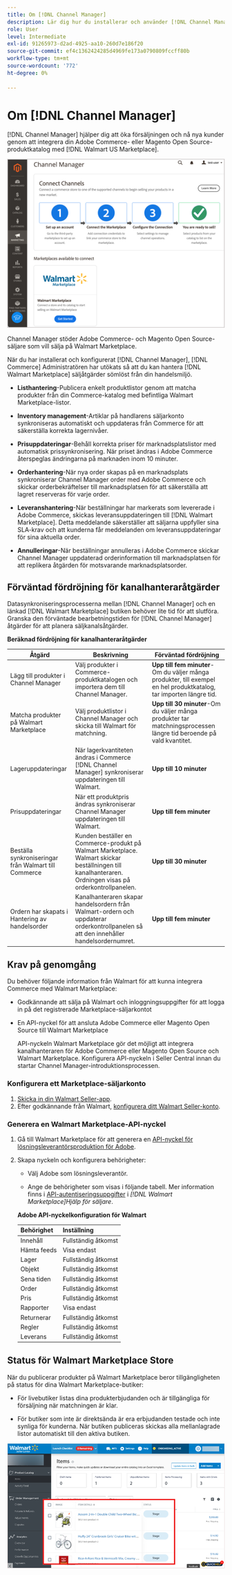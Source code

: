 ```yaml
---
title: Om [!DNL Channel Manager]
description: Lär dig hur du installerar och använder [!DNL Channel Manager] att integrera Adobe Commerce och Magento Open Source butiker med marknadsplatser från tredje part och skapa en försäljningskanal för att hantera Marketplace-listor, priser, lager och försäljning smidigt från er Commerce Admin.
role: User
level: Intermediate
exl-id: 91265973-d2ad-4925-aa10-260d7e186f20
source-git-commit: ef4c1362424285d4969fe173a0790809fccff80b
workflow-type: tm+mt
source-wordcount: '772'
ht-degree: 0%

---
```



# Om [!DNL Channel Manager]

[!DNL Channel Manager] hjälper dig att öka försäljningen och nå nya kunder genom att integrera din Adobe Commerce- eller Magento Open Source-produktkatalog med [!DNL Walmart US Marketplace].

![[!DNL Channel Manager] tilläggsadministratörsvy](assets/channel-manager-home.png)

Channel Manager stöder Adobe Commerce- och Magento Open Source-säljare som vill sälja på Walmart Marketplace.

När du har installerat och konfigurerat [!DNL Channel Manager], [!DNL Commerce] Administratören har utökats så att du kan hantera [!DNL Walmart Marketplace] säljåtgärder sömlöst från din handelsmiljö.

* **Listhantering**-Publicera enkelt produktlistor genom att matcha produkter från din Commerce-katalog med befintliga Walmart Marketplace-listor.

* **Inventory management**-Artiklar på handlarens säljarkonto synkroniseras automatiskt och uppdateras från Commerce för att säkerställa korrekta lagernivåer.

* **Prisuppdateringar**-Behåll korrekta priser för marknadsplatslistor med automatisk prissynkronisering. När priset ändras i Adobe Commerce återspeglas ändringarna på marknaden inom 10 minuter.

* **Orderhantering**-När nya order skapas på en marknadsplats synkroniserar Channel Manager order med Adobe Commerce och skickar orderbekräftelser till marknadsplatsen för att säkerställa att lagret reserveras för varje order.

* **Leveranshantering**-När beställningar har markerats som levererade i Adobe Commerce, skickas leveransuppdateringen till [!DNL Walmart Marketplace]. Detta meddelande säkerställer att säljarna uppfyller sina SLA-krav och att kunderna får meddelanden om leveransuppdateringar för sina aktuella order.

* **Annulleringar**-När beställningar annulleras i Adobe Commerce skickar Channel Manager uppdaterad orderinformation till marknadsplatsen för att replikera åtgärden för motsvarande marknadsplatsorder.

## Förväntad fördröjning för kanalhanteraråtgärder

Datasynkroniseringsprocesserna mellan [!DNL Channel Manager] och en länkad [!DNL Walmart Marketplace] butiken behöver lite tid för att slutföra. Granska den förväntade bearbetningstiden för [!DNL Channel Manager] åtgärder för att planera säljkanalsåtgärder.

**Beräknad fördröjning för kanalhanteraråtgärder**

| **Åtgärd** | **Beskrivning** | **Förväntad fördröjning** |
|--------------------------------------------|-----------------------------------------------------------------------------------------------------------------------------------------------|------------------------------------------------------------------------------------------------------------------------------|
| Lägg till produkter i Channel Manager | Välj produkter i Commerce-produktkatalogen och importera dem till Channel Manager. | **Upp till fem minuter**-Om du väljer många produkter, till exempel en hel produktkatalog, tar importen längre tid. |
| Matcha produkter på Walmart Marketplace | Välj produktlistor i Channel Manager och skicka till Walmart för matchning. | **Upp till 30 minuter**-Om du väljer många produkter tar matchningsprocessen längre tid beroende på vald kvantitet. |
| Lageruppdateringar | När lagerkvantiteten ändras i Commerce [!DNL Channel Manager] synkroniserar uppdateringen till Walmart. | **Upp till 10 minuter** |
| Prisuppdateringar | När ett produktpris ändras synkroniserar Channel Manager uppdateringen till Walmart. | **Upp till fem minuter** |
| Beställa synkroniseringar från Walmart till Commerce | Kunden beställer en Commerce-produkt på Walmart Marketplace. Walmart skickar beställningen till kanalhanteraren. Ordningen visas på orderkontrollpanelen. | **Upp till 30 minuter** |
| Ordern har skapats i Hantering av handelsorder | Kanalhanteraren skapar handelsordern från Walmart-ordern och uppdaterar orderkontrollpanelen så att den innehåller handelsordernumret. | **Upp till fem minuter** |

## Krav på genomgång

Du behöver följande information från Walmart för att kunna integrera Commerce med Walmart Marketplace:

* Godkännande att sälja på Walmart och inloggningsuppgifter för att logga in på det registrerade Marketplace-säljarkontot

* En API-nyckel för att ansluta Adobe Commerce eller Magento Open Source till Walmart Marketplace

   API-nyckeln Walmart Marketplace gör det möjligt att integrera kanalhanteraren för Adobe Commerce eller Magento Open Source och Walmart Marketplace. Konfigurera API-nyckeln i Seller Central innan du startar Channel Manager-introduktionsprocessen.

### Konfigurera ett Marketplace-säljarkonto

1. [Skicka in din Walmart Seller-app](https://marketplace-apply.walmart.com/apply?id=0014M00001zivMpQAI).
2. Efter godkännande från Walmart, [konfigurera ditt Walmart Seller-konto](https://sellerhelp.walmart.com/seller/s/guide?article=000008219).

### Generera en Walmart Marketplace-API-nyckel

1. Gå till Walmart Marketplace för att generera en [API-nyckel för lösningsleverantörsproduktion för Adobe](https://developer.walmart.com/#preloginModal?redirectUri=https%3A%2F%2Fdeveloper.walmart.com%2Faccount%2FgenerateKey).

1. Skapa nyckeln och konfigurera behörigheter:

   * Välj Adobe som lösningsleverantör.

   * Ange de behörigheter som visas i följande tabell. Mer information finns i [API-autentiseringsuppgifter](https://sellerhelp.walmart.com/seller/s/guide?article=000006422) i *[!DNL Walmart Marketplace]Hjälp för säljare*.

   **Adobe API-nyckelkonfiguration för Walmart**

   | **Behörighet** | **Inställning** |
   |----------------|-------------|
   | Innehåll | Fullständig åtkomst |
   | Hämta feeds | Visa endast |
   | Lager | Fullständig åtkomst |
   | Objekt | Fullständig åtkomst |
   | Sena tiden | Fullständig åtkomst |
   | Order | Fullständig åtkomst |
   | Pris | Fullständig åtkomst |
   | Rapporter | Visa endast |
   | Returnerar | Fullständig åtkomst |
   | Regler | Fullständig åtkomst |
   | Leverans | Fullständig åtkomst |

## Status för Walmart Marketplace Store

När du publicerar produkter på Walmart Marketplace beror tillgängligheten på status för dina Walmart Marketplace-butiker:

* För livebutiker listas dina produkterbjudanden och är tillgängliga för försäljning när matchningen är klar.

* För butiker som inte är direktsända är era erbjudanden testade och inte synliga för kunderna. När butiken publiceras skickas alla mellanlagrade listor automatiskt till den aktiva butiken.


![[!DNL Walmart Seller Central] mellanlagrade produkter](assets/walmart-seller-central-staged.png)
